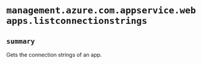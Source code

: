 # `management.azure.com.appservice.webapps.listconnectionstrings`

## `summary`
Gets the connection strings of an app.


